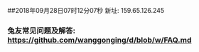 ##2018年09月28日07时12分07秒 新址: 159.65.126.245
### 兔友常见问题及解答: https://github.com/wanggonging/d/blob/w/FAQ.md
